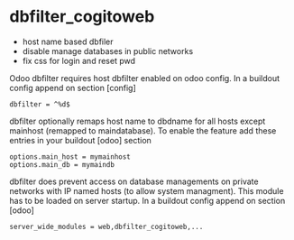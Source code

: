 # dbfilter_cogitoweb

* host name based dbfiler
* disable manage databases in public networks
* fix css for login and reset pwd

Odoo dbfilter requires host dbfilter enabled on odoo config. In a buildout config append on section [config] 

    dbfilter = ^%d$

dbfilter optionally remaps host name to dbdname for all hosts except mainhost (remapped to maindatabase).
To enable the feature add these entries in your buildout [odoo] section

    options.main_host = mymainhost
    options.main_db = mymaindb

dbfilter does prevent access on database managements on private networks with IP named hosts (to allow system managment).
This module has to be loaded on server startup. In a buildout config append on section [odoo]

    server_wide_modules = web,dbfilter_cogitoweb,...
